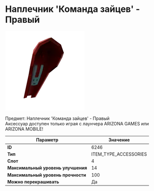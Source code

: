 # Наплечник 'Команда зайцев' - Правый

![Item Image](../img/6246.webp?raw=true)

Предмет: Наплечник 'Команда зайцев' - Правый<br>Аксессуар доступен только играя с лаунчера ARIZONA GAMES или ARIZONA MOBILE!


| Параметр | Значение |
|----------|----------|
| **ID** | 6246 |
| **Тип** | ITEM_TYPE_ACCESSORIES |
| **Слот** | 4 |
| **Максимальный уровень улучшения** | 14 |
| **Максимальный уровень прочности** | 100 |
| **Можно перекрашивать** | Да |

